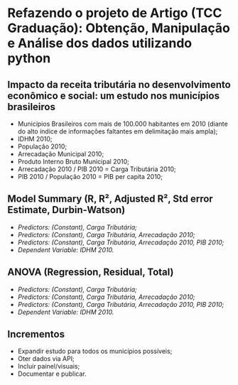 # Refazendo o projeto de Artigo (TCC Graduação): Obtenção, Manipulação e Análise dos dados utilizando python

## Impacto da receita tributária no desenvolvimento econômico e social: um estudo nos municípios brasileiros

- Municípios Brasileiros com mais de 100.000 habitantes em 2010 (diante do alto índice de informações faltantes em delimitação mais ampla);
- IDHM 2010;
- População 2010;
- Arrecadação Municipal 2010;
- Produto Interno Bruto Municipal 2010;
- Arrecadação 2010 / PIB 2010 = Carga Tributária 2010;
- PIB 2010 / População 2010 = PIB per capita 2010;

## Model Summary (R, R², Adjusted R², Std error Estimate, Durbin-Watson)
- *Predictors: (Constant), Carga Tributária;*
- *Predictors: (Constant), Carga Tributária, Arrecadação 2010;*
- *Predictors: (Constant), Carga Tributária, Arrecadação 2010, PIB 2010;*
- *Dependent Variable: IDHM 2010.*
## ANOVA (Regression, Residual, Total)
- *Predictors: (Constant), Carga Tributária;*
- *Predictors: (Constant), Carga Tributária, Arrecadação 2010;*
- *Predictors: (Constant), Carga Tributária, Arrecadação 2010, PIB 2010;*
- *Dependent Variable: IDHM 2010.*

## Incrementos

- Expandir estudo para todos os municípios possíveis;
- Oter dados via API;
- Incluir painel/visuais;
- Documentar e publicar.